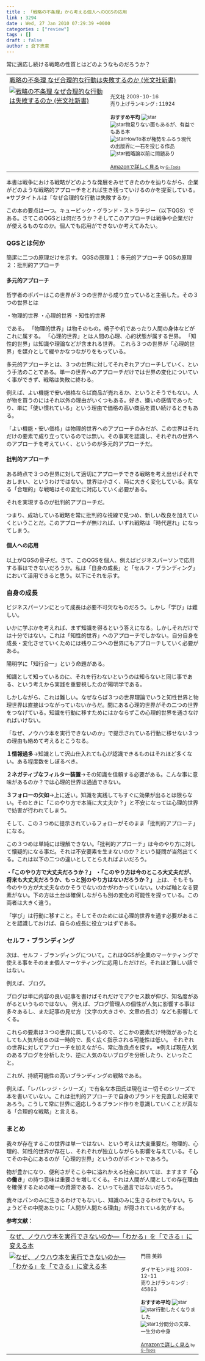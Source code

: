 ```yaml
---
title : 「戦略の不条理」から考える個人へのQGSの応用
link : 3294
date : Wed, 27 Jan 2010 07:29:39 +0000
categories : ["review"]
tags : []
draft : false
author : 倉下忠憲
---
```


常に適応し続ける戦略の性質とはどのようなものだろうか？
<table  border="0" cellpadding="5"><tr><td colspan="2"><a href="http://www.amazon.co.jp/exec/obidos/ASIN/4334035299/rashita1000-22/" target="_top">戦略の不条理 なぜ合理的な行動は失敗するのか (光文社新書)</a></td></tr><tr><td valign="top"><a href="http://www.amazon.co.jp/exec/obidos/ASIN/4334035299/rashita1000-22/" target="_top"><img src="http://ecx.images-amazon.com/images/I/41FbXllRHML._SL160_.jpg" border="0" alt="戦略の不条理 なぜ合理的な行動は失敗するのか (光文社新書)" /></a></td><td valign="top"><font size="-1"><br />光文社  2009-10-16<br />売り上げランキング : 11924<br /><br /><strong>おすすめ平均  </strong><img src="http://g-images.amazon.com/images/G/01/detail/stars-4-5.gif" alt="star" /><br /><img src="http://g-images.amazon.com/images/G/01/detail/stars-4-0.gif" alt="star" />物足りない面もあるが、有益でもある本<br /><img src="http://g-images.amazon.com/images/G/01/detail/stars-5-0.gif" alt="star" />HowTo本が権勢をふるう現代の出版界に一石を投じる作品<br /><img src="http://g-images.amazon.com/images/G/01/detail/stars-2-0.gif" alt="star" />戦略論以前に問題あり<br /><br /><a href="http://www.amazon.co.jp/exec/obidos/ASIN/4334035299/rashita1000-22/" target="_top">Amazonで詳しく見る</a></font><font size="-2"> by <a href="http://www.goodpic.com/mt/aws/index.html" >G-Tools</a></font></td></tr></table>

本書は戦争における戦略がどのような発展をみせてきたのかを辿りながら、企業がどのような戦略的アプローチをとれば生き残っていけるのかを提案している。
※サブタイトルは「なぜ合理的な行動は失敗するか」



この本の要点は一つ。キュービック・グランド・ストラテジー（以下QGS）である。さてこのQGSとは何だろうか？そしてこのアプローチは戦争や企業だけが使えるものなのか。個人でも応用ができないか考えてみたい。

<!--more-->
<h3>QGSとは何か</h3>
簡潔に二つの原理だけを示す。
QGSの原理１：多元的アプローチ
QGSの原理２：批判的アプローチ

<h4>多元的アプローチ</h4>
哲学者のポパーはこの世界が３つの世界から成り立っていると主張した。その３つの世界とは

・物理的世界
・心理的世界
・知性的世界

である。
「物理的世界」は物そのもの。椅子や机であったり人間の身体などがこれに属する。
「心理的世界」とは人間の心理、心的状態が属する世界。
「知性的世界」は知識や理論などが含まれる世界。
これら３つの世界が「心理的世界」を媒介として緩やかなつながりをもっている。

多元的アプローチとは、３つの世界に対してそれぞれアプローチしていく、という手法のことである。単一の世界へのアプローチだけでは世界の変化についていく事ができず、戦略は失敗に終わる。

例えば、よい機能で安い価格ならば商品が売れるか、というとそうでもない。人が物を買うのにはそれ以外の理由がいくつもある。好き、嫌いの感情であったり、単に「使い慣れている」という理由で価格の高い商品を買い続けるときもある。

「よい機能・安い価格」は物理的世界へのアプローチのみだが、この世界はそれだけの要素で成り立っているのでは無い。その事実を認識し、それぞれの世界へのアプローチを考えていく、というのが多元的アプローチだ。

<h4>批判的アプローチ</h4>
ある時点で３つの世界に対して適切にアプローチできる戦略を考え出せばそれでおしまい、というわけではない。世界は小さく、時に大きく変化している。真なる「合理的」な戦略はその変化に対応していく必要がある。

それを実現するのが批判的アプローチだ。

つまり、成功している戦略を常に批判的な視線で見つめ、新しい改良を加えていくということだ。このアプローチが無ければ、いずれ戦略は「時代遅れ」になってしまう。

<h4>個人への応用</h4>
以上がQGSの骨子だ。さて、このQGSを個人、例えばビジネスパーソンで応用する事はできないだろうか。私は「自身の成長」と「セルフ・ブランディング」において活用できると思う。以下にそれを示す。
<h3>自身の成長</h3>
ビジネスパーソンにとって成長は必要不可欠なものだろう。しかし「学び」は難しい。

いかに学ぶかを考えれば、まず知識を得るという答えになる。しかしそれだけでは十分ではない。これは「知性的世界」へのアプローチでしかない。自分自身を成長・変化させていくためには残り二つへの世界にもアプローチしていく必要がある。

陽明学に「知行合一」という命題がある。

知識として知っているのに、それを行わないというのは知らないと同じ事である、という考えから実践を重要視したのが陽明学である。

しかしながら、これは難しい。なぜならば３つの世界理論でいうと知性世界と物理世界は直接はつながっていないからだ。間にある心理的世界がその二つの世界をつなげている。知識を行動に移すためにはかならずこの心理的世界を通さなければいけない。

「なぜ、ノウハウ本を実行できないのか」で提示されている行動に移せない３つの理由も絡めて考えるとこうなる。

<strong>１情報過多</strong>→知識として沢山仕入れても心が認識できるものはそれほど多くない。ある程度数をしぼるべき。

<strong>２ネガティブなフィルター装置</strong>→その知識を信頼する必要がある。こんな事に意味があるのか？では心理的世界は通過できない。

<strong>３フォローの欠如</strong>→上に近い。知識を実践してもすぐに効果が出るとは限らない。そのときに「このやり方で本当に大丈夫か？」と不安になっては心理的世界で妨害が行われてしまう。

そして、この３つめに提示されているフォローがそのまま「批判的アプローチ」になる。

この３つめは単純には理解できない。「批判的アプローチ」は今のやり方に対して懐疑的になる事だ。それは不安要素を生まないのか？という疑問が当然出てくる。これは以下の二つの違いとしてとらえればよいだろう。

<strong>・「このやり方で大丈夫だろうか？」</strong>
<strong>・「このやり方は今のところ大丈夫だが、将来も大丈夫だろうか、もっと別のやり方はないだろうか？」
</strong>
上は、そもそも今のやり方が大丈夫なのかそうでないのかがわかっていない。いわば軸となる要素がない。下の方は土台は確保しながらも別の変化の可能性を探っている。この両者は大きく違う。

「学び」は行動に移すこと。そしてそのためには心理的世界を通す必要があることを認識しておけば、自らの成長に役立つはずである。
<h3>セルフ・ブランディング</h3>
次は、セルフ・ブランディングについて。これはQGSが企業のマーケティングで使える事をそのまま個人マーケティングに応用しただけだ。それほど難しい話ではない。

例えば、ブログ。

ブログは単に内容の良い記事を書けばそれだけでアクセス数が伸び、知名度があがるというものではない。
例えば、ブログ管理人の個性が人気に影響する事は多々あるし、また記事の見せ方（文字の大きさや、文章の長さ）なども影響してくる。

これらの要素は３つの世界に属しているので、どこかの要素だけ特徴があったとしても人気が出るのは一時的で、長く広く指示される可能性は低い。
それぞれの世界に対してアプローチを加えながら、常に改良点を探す。
※例えば現在人気のあるブログを分析したり、逆に人気のないブログを分析したり、といったこと。

これが、持続可能性の高いブランディングの戦略である。

例えば、「レバレッジ・シリーズ」で有名な本田氏は現在は一切そのシリーズで本を書いていない。これは批判的アプローチで自身のブランドを見直した結果であろう。こうして常に世界に適応しうるブランド作りを意識していくことが真なる「合理的な戦略」と言える。

<h3>まとめ</h3>
我々が存在するこの世界は単一ではない、という考えは大変重要だ。物理的、心理的、知性的世界が存在し、それぞれが独立しながらも影響を与えている。そしてその中心にあるのが「心理的世界」というのがポイントであろう。

物が豊かになり、便利さがそこら中に溢れかえる社会においては、ますます「<strong>心の働き</strong>」の持つ意味は重要さを増してくる。それは人間が人間としての存在理由を確保するための唯一の資源である、といっても過言ではないだろう。

我々はパンのみに生きるわけでもないし、知識のみに生きるわけでもない。ちょうどその中間あたりに「人間が人間たる理由」が隠されている気がする。

<strong>参考文献：</strong>
<table  border="0" cellpadding="5"><tr><td colspan="2"><a href="http://www.amazon.co.jp/exec/obidos/ASIN/4478004463/rashita1000-22/" target="_top">なぜ、ノウハウ本を実行できないのか―「わかる」を「できる」に変える本</a></td></tr><tr><td valign="top"><a href="http://www.amazon.co.jp/exec/obidos/ASIN/4478004463/rashita1000-22/" target="_top"><img src="http://ecx.images-amazon.com/images/I/41N1XzblkHL._SL160_.jpg" border="0" alt="なぜ、ノウハウ本を実行できないのか―「わかる」を「できる」に変える本" /></a></td><td valign="top"><font size="-1">門田 美鈴 <br /><br />ダイヤモンド社  2009-12-11<br />売り上げランキング : 45863<br /><br /><strong>おすすめ平均  </strong><img src="http://g-images.amazon.com/images/G/01/detail/stars-4-5.gif" alt="star" /><br /><img src="http://g-images.amazon.com/images/G/01/detail/stars-4-0.gif" alt="star" />行動したくなりました<br /><img src="http://g-images.amazon.com/images/G/01/detail/stars-5-0.gif" alt="star" />1分間分の文章、一生分の中身<br /><br /><a href="http://www.amazon.co.jp/exec/obidos/ASIN/4478004463/rashita1000-22/" target="_top">Amazonで詳しく見る</a></font><font size="-2"> by <a href="http://www.goodpic.com/mt/aws/index.html" >G-Tools</a></font></td></tr></table>

